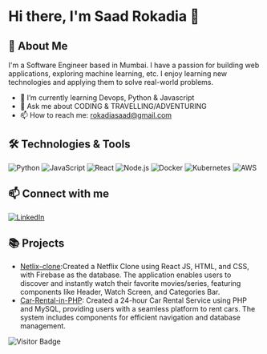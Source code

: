 # Hi there, I'm Saad Rokadia 👋
## 🚀 About Me

I'm a Software Engineer based in Mumbai. I have a passion for building web applications, exploring machine learning, etc. I enjoy learning new technologies and applying them to solve real-world problems.

- 🌱 I’m currently learning Devops, Python & Javascript
- 💬 Ask me about CODING & TRAVELLING/ADVENTURING
- 📫 How to reach me: rokadiasaad@gmail.com

## 🛠️ Technologies & Tools

![Python](https://img.shields.io/badge/-Python-3776AB?logo=python&logoColor=white&style=for-the-badge)
![JavaScript](https://img.shields.io/badge/-JavaScript-F7DF1E?logo=javascript&logoColor=black&style=for-the-badge)
![React](https://img.shields.io/badge/-React-61DAFB?logo=react&logoColor=white&style=for-the-badge)
![Node.js](https://img.shields.io/badge/-Node.js-339933?logo=node.js&logoColor=white&style=for-the-badge)
![Docker](https://img.shields.io/badge/-Docker-2496ED?logo=docker&logoColor=white&style=for-the-badge)
![Kubernetes](https://img.shields.io/badge/-Kubernetes-326CE5?logo=kubernetes&logoColor=white&style=for-the-badge)
![AWS](https://img.shields.io/badge/-AWS-232F3E?logo=amazon-aws&logoColor=white&style=for-the-badge)

## 📫 Connect with me

[![LinkedIn](https://img.shields.io/badge/-LinkedIn-0077B5?logo=linkedin&logoColor=white&style=for-the-badge)](https://www.linkedin.com/in/saadrokadia/)

## 📚 Projects

- [Netlix-clone](https://github.com/SaadRokadia/Netlix-clone):Created a Netflix Clone using React JS, HTML, and CSS, with Firebase as the database. The application enables users to discover and instantly watch their favorite movies/series, featuring components like Header, Watch Screen, and Categories Bar.
- [Car-Rental-in-PHP](https://github.com/SaadRokadia/Car-Rental-in-PHP): Created a 24-hour Car Rental Service using PHP and MySQL, providing users with a seamless platform to rent cars. The system includes components for efficient navigation and database management.

![Visitor Badge](https://visitor-badge.laobi.icu/badge?page_id=saadrokadia.saadrokadia)
